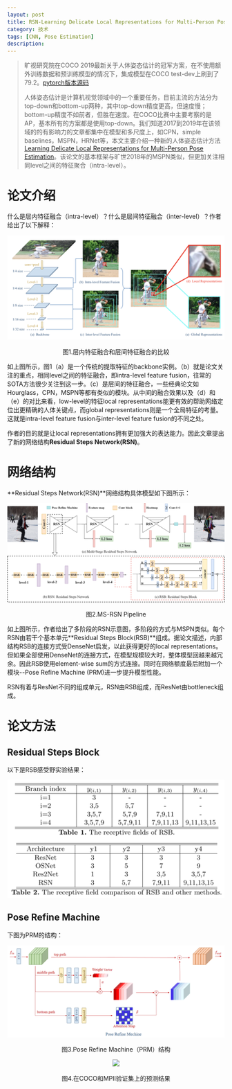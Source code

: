 ```yaml
---
layout: post
title: RSN-Learning Delicate Local Representations for Multi-Person Pose Estimation
category: 技术
tags: [CNN, Pose Estimation]
description: 
---
```


> 旷视研究院在COCO 2019最新关于人体姿态估计的冠军方案，在不使用额外训练数据和预训练模型的情况下，集成模型在COCO test-dev上刷到了79.2。[pytorch版本源码](https://github.com/caiyuanhao1998/RSN)
>
> 人体姿态估计是计算机视觉领域中的一个重要任务，目前主流的方法分为top-down和bottom-up两种，其中top-down精度更高，但速度慢；bottom-up精度不如前者，但胜在速度。在COCO比赛中主要考察的是AP，基本所有的方案都是使用top-down。我们知道2017到2019年在该领域的的有影响力的文章都集中在模型和多尺度上，如CPN，simple baselines，MSPN，HRNet等，本文主要介绍一种新的人体姿态估计方法[Learning Delicate Local Representations for Multi-Person Pose Estimation](https://arxiv.org/abs/2003.04030)。该论文的基本框架与旷世2018年的MSPN类似，但更加关注相同level之间的特征聚合（intra-level）。

# 论文介绍

什么是层内特征融合（intra-level）？什么是层间特征融合（inter-level）？作者给出了以下解释：

<p align="center">
    <img src="/assets/img/RSN/Comparison.png">
</p>

<p align="center">
    图1.层内特征融合和层间特征融合的比较
</p>

如上图所示，图1（a）是一个传统的提取特征的backbone实例。（b）就是论文关注的重点，相同level之间的特征融合，即intra-level feature fusion，往常的SOTA方法很少关注到这一步。（c）是层间的特征融合，一些经典论文如Hourglass，CPN，MSPN等都有类似的模块。从中间的融合效果以及（d）和（e）的对比来看，low-level的特征local representations能更有效的帮助网络定位出更精确的人体关键点，而global representations则是一个全局特征的考量。这就是intra-level feature fusion与inter-level feature fusion的不同之处。

作者的目的就是让local representations拥有更加强大的表达能力。因此文章提出了新的网络结构**Residual Steps Network(RSN)**。

# 网络结构

**Residual Steps Network(RSN)**网络结构具体模型如下图所示：

<p align="center">
    <img src="/assets/img/RSN/pipeline_v2.png">
</p>
<p align="center">
    图2.MS-RSN Pipeline
</p>

如上图所示，作者给出了多阶段的RSN示意图，多阶段的方式与MSPN类似。每个RSN由若干个基本单元**Residual Steps Block(RSB)**组成。据论文描述，内部结构RSB的连接方式受DenseNet启发，以此获得更好的local representations。但如果全部使用DenseNet的连接方式，在模型规模较大时，整体模型回越来越冗余。因此RSB使用element-wise sum的方式连接。同时在网络额度最后附加一个模块--Pose Refine Machine (PRM)进一步提升模型性能。

RSN有着与ResNet不同的组成单元，RSN由RSB组成，而ResNet由bottleneck组成。



# 论文方法

## Residual Steps Block

以下是RSB感受野实验结果：

<p align="center">
    <img src="/assets/img/RSN/ReceptiveFieldsofRSB.png">
</p>



## Pose Refine Machine

下图为PRM的结构：

<p align="center">
    <img src="/assets/img/RSN/RM.png">
</p>
<p align="center">
    图3.Pose Refine Machine（PRM）结构
</p>





<p align="center">
    <img src="/assets/img/RSN/results.png">
</p>
<p align="center">
    图4.在COCO和MPII验证集上的预测结果
</p>

